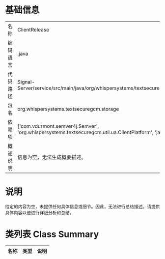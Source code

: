 # 基础信息

|      |      |
|------|------|
| 名称 | ClientRelease |
| 编码语言 | .java |
| 代码路径 | Signal-Server/service/src/main/java/org/whispersystems/textsecuregcm/storage/ClientRelease.java |
| 包名 | org.whispersystems.textsecuregcm.storage |
| 依赖项 | ['com.vdurmont.semver4j.Semver', 'org.whispersystems.textsecuregcm.util.ua.ClientPlatform', 'java.time.Instant'] |
| 概述说明 | 信息为空，无法生成概要描述。 |

# 说明

给定的内容为空，未提供任何具体信息或细节。因此，无法进行总结描述。请提供具体内容以便进行详细分析和总结。

# 类列表 Class Summary

| 名称   | 类型  | 说明 |
|-------|------|-------------|




